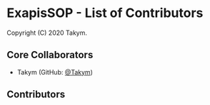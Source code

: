 # ExapisSOP - List of Contributors
Copyright (C) 2020 Takym.

## Core Collaborators
* Takym (GitHub: [@Takym](https://github.com/Takym))

## Contributors
